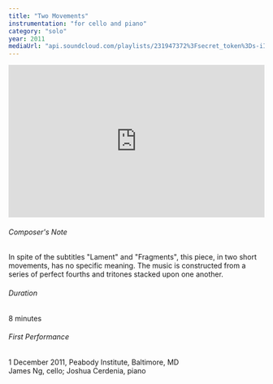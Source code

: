 ```yaml
---
title: "Two Movements"
instrumentation: "for cello and piano"
category: "solo"
year: 2011
mediaUrl: "api.soundcloud.com/playlists/231947372%3Fsecret_token%3Ds-iITfU"
---
```


<iframe class="mb-3" width="100%" height="300" scrolling="no" frameborder="no" src="https://w.soundcloud.com/player/?url=https%3A//api.soundcloud.com/playlists/231947372%3Fsecret_token%3Ds-iITfU&amp;auto_play=false&amp;hide_related=false&amp;show_comments=true&amp;show_user=true&amp;show_reposts=false&amp;visual=true"></iframe>

###### Composer's Note

In spite of the subtitles "Lament" and "Fragments", this piece, in two short movements, has no specific meaning. The music is constructed from a series of perfect fourths and tritones stacked upon one another.

###### Duration

8 minutes

###### First Performance

1 December 2011, Peabody Institute, Baltimore, MD\
James Ng, cello; Joshua Cerdenia, piano